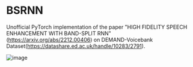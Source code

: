# BSRNN

Unofficial PyTorch implementation of the paper "HIGH FIDELITY SPEECH ENHANCEMENT WITH BAND-SPLIT RNN" (https://arxiv.org/abs/2212.00406) on DEMAND-Voicebank Dataset(https://datashare.ed.ac.uk/handle/10283/2791).

![image](https://user-images.githubusercontent.com/123350717/214468836-54b8c5cf-a670-4bd9-add9-f95f48a4a673.png)
